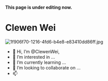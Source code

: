 **This page is under editing now.**

# Clewen Wei

![1f906f70-1216-4fd6-b4e8-e83410dd86ff.jpg](https://storage.live.com/items/F425EEE61283C18B!11529?authkey=APIO3Aaj9wc6bT8)

- 👋 Hi, I’m @ClewenWei,
- 👀 I’m interested in ...
- 🌱 I’m currently learning ...
- 💞️ I’m looking to collaborate on ...
- 📫 

<!---
ClewenWei/ClewenWei is a ✨ special ✨ repository because its `README.md` (this file) appears on your GitHub profile.
You can click the Preview link to take a look at your changes.
--->
